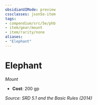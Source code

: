 ```yaml
---
obsidianUIMode: preview
cssclasses: json5e-item
tags:
- compendium/src/5e/phb
- item/gear/mount
- item/rarity/none
aliases: 
- "Elephant"
---
```

# Elephant
*Mount*  

- **Cost**: 200 gp

*Source: SRD 5.1 and the Basic Rules (2014)*